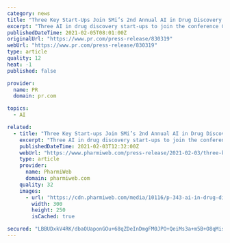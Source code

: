 ```yaml
---
category: news
title: "Three Key Start-Ups Join SMi’s 2nd Annual AI in Drug Discovery Virtual Conference"
excerpt: "Three AI in drug discovery start-ups to join the conference GlamourousAI, Cloud Pharmaceuticals and Envisagenics, who will be speaking at the 2nd Annual AI in Drug Discovery Virtual Conference in March 2021."
publishedDateTime: 2021-02-05T08:01:00Z
originalUrl: "https://www.pr.com/press-release/830319"
webUrl: "https://www.pr.com/press-release/830319"
type: article
quality: 12
heat: -1
published: false

provider:
  name: PR
  domain: pr.com

topics:
  - AI

related:
  - title: "Three Key Start-ups Join SMi’s 2nd Annual AI in Drug Discovery Virtual Conference"
    excerpt: "Three AI in drug discovery start-ups to join the conference GlamourousAI, Cloud Pharmaceuticals and Envisagenics , who will be speaking at the 2nd Annual AI in Drug Discovery Virtual Conference in March 2021."
    publishedDateTime: 2021-02-03T12:32:00Z
    webUrl: "https://www.pharmiweb.com/press-release/2021-02-03/three-key-start-ups-join-smi-s-2nd-annual-ai-in-drug-discovery-virtual-conference"
    type: article
    provider:
      name: PharmiWeb
      domain: pharmiweb.com
    quality: 32
    images:
      - url: "https://cdn.pharmiweb.com/media/10116/p-343-ai-in-drug-discovery-virtual-conference-300x250.jpg"
        width: 300
        height: 250
        isCached: true

secured: "LBBUDxkV4RK/dbaOUaponGOu+68qZDeInDmgFM0JPO+QeiMs3a+m5B+O8qMisMd1JGM7/EqUayM96DFQbKyn0paWTqi/jd+vwuvhmg1zEY7c/YN0Nmh1v3btDR4yaD0o0bvx8H2o8NuaXjy55d/44fmi9/mixicl4s0cNpJf2mC8i3sl9sqff3tGVLMa0Ucwsjbmq2TbceLOQ8QBV6f+sFYN88Lon8HBLl3c+Xp2hCa/0Yv1AoGjtV8YuCjKGXA3yYl7gIub5g1Wz+hLmpeALZbGTwKnk8UwkHDQHcNNKW2vkC/r6wv35/h//cE3ll3XTrslh/Ur0rmckUnEyB2L97+wg7+25lTXGfTg8vSruLU=;gTszIdvdoW08AYe9lMiazg=="
---
```



